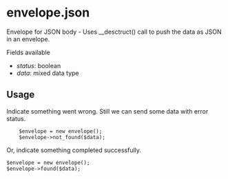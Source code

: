 # envelope.json

Envelope for JSON body - Uses __desctruct() call to push the data as JSON in an envelope.

Fields available

 - *status*: boolean
 - *data*: mixed data type


## Usage

Indicate something went wrong. Still we can send some data with error status.

```
    $envelope = new envelope();
    $envelope->not_found($data);
```

Or, indicate something completed successfully.

    $envelope = new envelope();
    $envelope->found($data);
```
